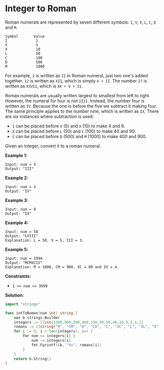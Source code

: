 # Integer to Roman
Roman numerals are represented by seven different symbols: `I`,  `V`,  `X`,  `L`,  `C`,  `D`  and  `M`.

	Symbol       Value
	I             1
	V             5
	X             10
	L             50
	C             100
	D             500
	M             1000

For example, `2`  is written as  `II` in Roman numeral, just two one's added together.  `12`  is written as `XII`, which is simply  `X + II`. The number  `27`  is written as  `XXVII`, which is  `XX + V + II`.

Roman numerals are usually written largest to smallest from left to right. However, the numeral for four is not  `IIII`. Instead, the number four is written as  `IV`. Because the one is before the five we subtract it making four. The same principle applies to the number nine, which is written as  `IX`. There are six instances where subtraction is used:

-   `I`  can be placed before  `V`  (5) and  `X`  (10) to make 4 and 9.
-   `X`  can be placed before  `L`  (50) and  `C`  (100) to make 40 and 90.
-   `C`  can be placed before  `D`  (500) and  `M`  (1000) to make 400 and 900.

Given an integer, convert it to a roman numeral.

**Example 1:**

	Input: num = 3
	Output: "III"

**Example 2:**

	Input: num = 4
	Output: "IV"

**Example 3:**

	Input: num = 9
	Output: "IX"

**Example 4:**

	Input: num = 58
	Output: "LVIII"
	Explanation: L = 50, V = 5, III = 3.

**Example 5:**

	Input: num = 1994
	Output: "MCMXCIV"
	Explanation: M = 1000, CM = 900, XC = 90 and IV = 4.

**Constraints:**

-   `1 <= num <= 3999`

**Solution:**

```go
import "strings"

func intToRoman(num int) string {
    var b strings.Builder
    integers := []int{1000,900,500,400,100,90,50,40,10,9,5,4,1}
    romans := []string{"M", "CM", "D", "CD", "C", "XC", "L", "XL", "X", "IX", "V", "IV","I"}
    for i := 0; i < len(integers); i++ {
        for num >= integers[i] {
            num -= integers[i]
            fmt.Fprintf(&b, "%s", romans[i])    
        }
    }
    return b.String()
}
```